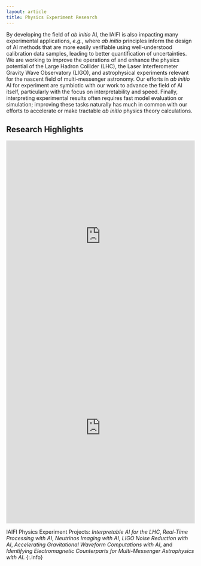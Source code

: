 ```yaml
---
layout: article
title: Physics Experiment Research
---
```


By developing the field of *ab initio* AI, the IAIFI is also impacting many experimental applications, *e.g.*, where *ab initio* principles inform the design of AI methods that are more easily verifiable using well-understood calibration data samples, leading to better quantification of uncertainties. We are working to improve the operations of and enhance the physics potential of the Large Hadron Collider (LHC), the Laser Interferometer Gravity Wave Observatory (LIGO), and astrophysical experiments relevant for the nascent field of multi-messenger astronomy. Our efforts in *ab initio* AI for experiment are symbiotic with our work to advance the field of AI itself, particularly with the focus on interpretability and speed. Finally, interpreting experimental results often requires fast model evaluation or simulation; improving these tasks naturally has much in common with our efforts to accelerate or make tractable *ab initio* physics theory calculations.

## Research Highlights

<style>
.responsive-wrap iframe{ max-width: 100%;}
</style>
<div class="responsive-wrap">
<iframe src="https://docs.google.com/presentation/d/e/2PACX-1vT_L480TR2M5no6a9JfQV-DrZYoxMhrrg80dIk6SBsLly5Idt7BnkEh4JaNUvxr12H95OR0UhgjsEsd/embed?start=false&loop=false&delayms=3000" frameborder="0" width="864" height="512" allowfullscreen="true" mozallowfullscreen="true" webkitallowfullscreen="true"></iframe>
</div>

<style>
.responsive-wrap iframe{ max-width: 100%;}
</style>
<div class="responsive-wrap">
<iframe src="https://docs.google.com/presentation/d/e/2PACX-1vQKCdCzmFMNQTgYvhmFawbTbG1EHHrfdba32LrQrerkgrxNlwMGCriXmokhPM5M76zMjlGPbxgXhUtv/embed?start=false&loop=false&delayms=3000" frameborder="0" width="864" height="512" allowfullscreen="true" mozallowfullscreen="true" webkitallowfullscreen="true"></iframe>
</div>


IAIFI Physics Experiment Projects: *Interpretable AI for the LHC*, *Real-Time Processing with AI*, *Neutrinos Imaging with AI*, *LIGO Noise Reduction with AI*, *Accelerating Gravitational Waveform Computations with AI*, and *Identifying Electromagnetic Counterparts for Multi-Messenger Astrophysics with AI*.
{:.info}